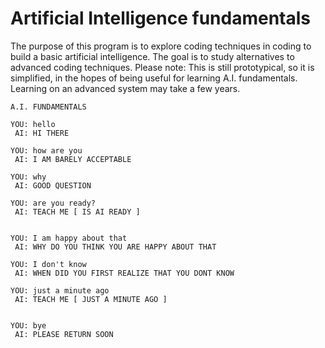 # Artificial Intelligence fundamentals
The purpose of this program is to explore coding techniques in coding to build a basic artificial intelligence.  The goal is to study alternatives to advanced coding techniques.  Please note: This is still prototypical, so it is simplified, in the hopes of being useful for learning A.I. fundamentals.  Learning on an advanced system may take a few years.


	A.I. FUNDAMENTALS

	YOU: hello
	 AI: HI THERE 

	YOU: how are you
	 AI: I AM BARELY ACCEPTABLE 

	YOU: why
	 AI: GOOD QUESTION 

	YOU: are you ready?
	 AI: TEACH ME [ IS AI READY ]


	YOU: I am happy about that
	 AI: WHY DO YOU THINK YOU ARE HAPPY ABOUT THAT 

	YOU: I don't know
	 AI: WHEN DID YOU FIRST REALIZE THAT YOU DONT KNOW 

	YOU: just a minute ago
	 AI: TEACH ME [ JUST A MINUTE AGO ]


	YOU: bye
	 AI: PLEASE RETURN SOON
	 
